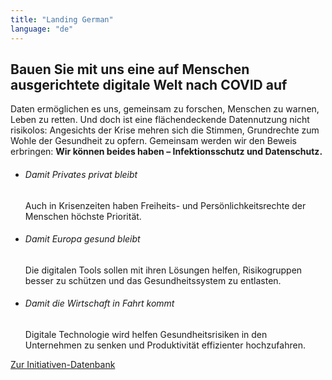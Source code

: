 ```yaml
---
title: "Landing German"
language: "de"
---
```


## Bauen Sie mit uns eine auf Menschen ausgerichtete digitale Welt nach COVID auf

Daten ermöglichen es uns, gemeinsam zu forschen, Menschen zu warnen, Leben zu retten. Und doch ist eine flächendeckende Datennutzung nicht risikolos: Angesichts der Krise mehren sich die Stimmen, Grundrechte zum Wohle der Gesundheit zu opfern. Gemeinsam werden wir den Beweis erbringen: **Wir können beides haben – Infektionsschutz und Datenschutz.**

- ###### Damit Privates privat bleibt

  Auch in Krisenzeiten haben Freiheits- und Persönlichkeitsrechte der Menschen höchste Priorität.

- ###### Damit Europa gesund bleibt

  Die digitalen Tools sollen mit ihren Lösungen helfen, Risikogruppen besser zu schützen und das Gesundheitssystem zu entlasten.

- ###### Damit die Wirtschaft in Fahrt kommt

  Digitale Technologie wird helfen Gesundheitsrisiken in den Unternehmen zu senken und Produktivität effizienter hochzufahren.

[Zur Initiativen-Datenbank](/de/database)
